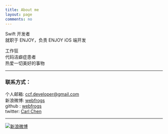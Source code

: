 ```yaml
---
title: About me
layout: page
comments: no
---
```


Swift 开发者    
就职于 ENJOY，负责 ENJOY iOS 端开发

工作狂    
代码洁癖症患者   	 
热爱一切美好的事物

----

### 联系方式：        

个人邮箱: [ccf.developer@gmail.com](mailto:ccf.developer@gmail.com)     
新浪微博: [webfrogs](http://weibo.com/u/1713195262)	    
github : [webfrogs](https://github.com/webfrogs)        
twitter: [Carl Chen](https://twitter.com/CarlOnWeb)

----


[![新浪微博](http://service.t.sina.com.cn/widget/qmd/1713195262/f78fbcd2/1.png)](http://weibo.com/u/1713195262?s=6uyXnP)
